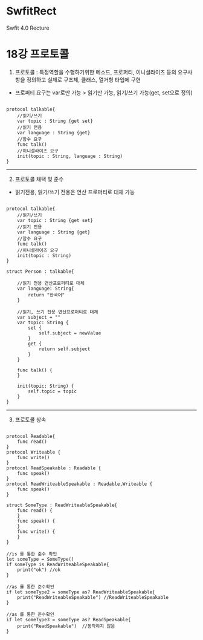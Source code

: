 # SwfitRect
Swfit 4.0 Recture

18강 프로토콜
===========
1. 프로토콜 : 특정역할을 수행하기위한 메소드, 프로퍼티, 이니셜라이즈 등의 요구사항을 정의하고 실제로 구조체, 클래스, 열거형 타입에 구현
* 프로퍼티 요구는 var로만 가능 > 읽기만 가능, 읽기/쓰기 가능(get, set으로 정의)
<pre><code>
protocol talkable{
    //읽기/쓰기
    var topic : String {get set}
    //읽기 전용
    var language : String {get}
    //함수 요구
    func talk()
    //이니셜라이즈 요구
    init(topic : String, language : String)
}
</pre></code>
* * *
2. 프로토콜 채택 및 준수
* 읽기전용, 읽기/쓰기 전용은 연산 프로퍼티로 대체 가능
<pre><code>
protocol talkable{
    //읽기/쓰기
    var topic : String {get set}
    //읽기 전용
    var language : String {get}
    //함수 요구
    func talk()
    //이니셜라이즈 요구
    init(topic : String)
}

struct Person : talkable{
    
    //읽기 전용 연산프로퍼티로 대체
    var language: String{
        return "한국어"
    }
    
    //읽기, 쓰기 전용 연산프로퍼티로 대체
    var subject = ""
    var topic: String {
        set {
            self.subject = newValue
        }
        get {
            return self.subject
        }
    }
    
    func talk() {
    }
    
    init(topic: String) {
        self.topic = topic
    }   
}
</pre></code>
* * *
3. 프로토콜 상속
<pre><code>
protocol Readable{
    func read()
}
protocol Writeable {
    func write()
}
protocol ReadSpeakable : Readable {
    func speak()
}
protocol ReadWriteableSpeakable : Readable,Writeable {
    func speak()
}

struct SomeType : ReadWriteableSpeakable{
    func read() {
    }
    func speak() {
    }
    func write() {
    }
}

//is 를 통한 준수 확인
let someType = SomeType()
if someType is ReadWriteableSpeakable{
    print("ok") //ok
}

//as 를 통한 준수확인
if let someType2 = someType as? ReadWriteableSpeakable{
    print("ReadWriteableSpeakable") //ReadWriteableSpeakable
}

//as 를 통한 준수확인
if let someType3 = someType as? ReadSpeakable{
    print("ReadSpeakable")  //동작하지 않음
}
</pre></code>
